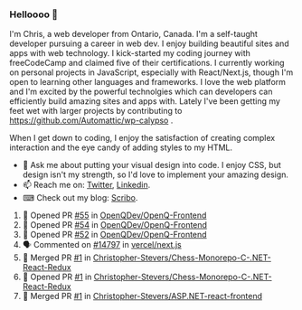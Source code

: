 ### Helloooo 👋

I'm Chris, a web developer from Ontario, Canada. I'm a self-taught developer pursuing a career in web dev. I enjoy building beautiful sites and apps with web technology.
I kick-started my coding journey with freeCodeCamp and claimed five of their certifications.  I currently working on personal projects in JavaScript, especially with React/Next.js, though I'm open to learning other languages and frameworks. I love the web platform and I'm excited by the powerful technolgies which can developers can efficiently build amazing sites and apps with. Lately I've been getting my feet wet with larger projects by contributing to https://github.com/Automattic/wp-calypso .

When I get down to coding, I enjoy the satisfaction of creating complex interaction and the eye candy of adding styles to my HTML. 

- 💬 Ask me about putting your visual design into code. I enjoy CSS, but design isn't my strength, so I'd love to implement your amazing design.
- 📫 Reach me on: [Twitter](https://twitter.com/Christo28120856), [Linkedin](https://www.linkedin.com/in/christopher-stevers-07b9a5204/).
- ⌨ Check out my blog: [Scribo](https://christopherstevers.cf).
<!--
**Christopher-Stevers/Christopher-Stevers** is a ✨ _special_ ✨ repository because its `README.md` (this file) appears on your GitHub profile.

Here are some ideas to get you started:

- 🔭 I’m currently working on ...
- 🌱 I’m currently learning ...
- 👯 I’m looking to collaborate on ...
- 🤔 I’m looking for help with ...
- 😄 Pronouns: ...
- ⚡ Fun fact: ...
-->

<!--START_SECTION:activity-->
1. 💪 Opened PR [#55](https://github.com/OpenQDev/OpenQ-Frontend/pull/55) in [OpenQDev/OpenQ-Frontend](https://github.com/OpenQDev/OpenQ-Frontend)
2. 💪 Opened PR [#54](https://github.com/OpenQDev/OpenQ-Frontend/pull/54) in [OpenQDev/OpenQ-Frontend](https://github.com/OpenQDev/OpenQ-Frontend)
3. 💪 Opened PR [#52](https://github.com/OpenQDev/OpenQ-Frontend/pull/52) in [OpenQDev/OpenQ-Frontend](https://github.com/OpenQDev/OpenQ-Frontend)
4. 🗣 Commented on [#14797](https://github.com/vercel/next.js/issues/14797) in [vercel/next.js](https://github.com/vercel/next.js)
5. 🎉 Merged PR [#1](https://github.com/Christopher-Stevers/Chess-Monorepo-C-.NET-React-Redux/pull/1) in [Christopher-Stevers/Chess-Monorepo-C-.NET-React-Redux](https://github.com/Christopher-Stevers/Chess-Monorepo-C-.NET-React-Redux)
6. 💪 Opened PR [#1](https://github.com/Christopher-Stevers/Chess-Monorepo-C-.NET-React-Redux/pull/1) in [Christopher-Stevers/Chess-Monorepo-C-.NET-React-Redux](https://github.com/Christopher-Stevers/Chess-Monorepo-C-.NET-React-Redux)
7. 🎉 Merged PR [#1](https://github.com/Christopher-Stevers/ASP.NET-react-frontend/pull/1) in [Christopher-Stevers/ASP.NET-react-frontend](https://github.com/Christopher-Stevers/ASP.NET-react-frontend)
<!--END_SECTION:activity-->
